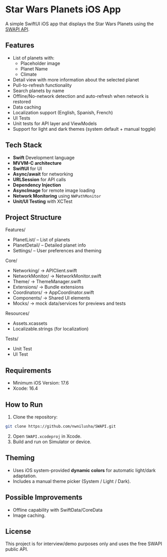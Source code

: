 # Star Wars Planets iOS App

A simple SwiftUI iOS app that displays the Star Wars Planets using the [SWAPI API](https://swapi.info/api/planets).

## Features
- List of planets with:
  - Placeholder image
  - Planet Name
  - Climate
- Detail view with more information about the selected planet
- Pull-to-refresh functionality
- Search planets by name
- Offline/No-network detection and auto-refresh when network is restored
- Data caching
- Localization support (English, Spanish, French)
- UI Tests
- Unit tests for API layer and ViewModels
- Support for light and dark themes (system default + manual toggle)

## Tech Stack
- **Swift** Development language
- **MVVM-C architecture**
- **SwiftUI** for UI
- **Async/await** for networking
- **URLSession** for API calls
- **Dependency Injection**
- **AsyncImage** for remote image loading
- **Network Monitoring** using `NWPathMonitor`
- **Unit/UI Testing** with XCTest

## Project Structure
Features/ 
- PlanetList/ – List of planets
- PlanetDetail/ – Detailed planet info
- Settings/ – User preferences and theming

Core/ 
- Networking/ → APIClient.swift
- NetworkMonitor/ → NetworkMonitor.swift
- Theme/ → ThemeManager.swift
- Extensions/ → Bundle extensions
- Coordinators/ → AppCoordinator.swift
- Components/ → Shared UI elements
- Mocks/ → mock data/services for previews and tests
  
Resources/
- Assets.xcassets
-  Localizable.strings (for localization)
  
Tests/
- Unit Test
- UI Test

## Requirements
- Minimum iOS Version: 17.6  
- Xcode: 16.4  

## How to Run
1. Clone the repository:
```bash
git clone https://github.com/nwnilusha/SWAPI.git
```
2. Open `SWAPI.xcodeproj` in Xcode.
3. Build and run on Simulator or device.

## Theming
- Uses iOS system-provided **dynamic colors** for automatic light/dark adaptation.
- Includes a manual theme picker (System / Light / Dark).

## Possible Improvements
- Offline capability with SwiftData/CoreData
- Image caching.

## License
This project is for interview/demo purposes only and uses the free SWAPI public API.
